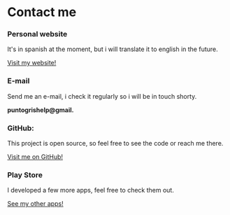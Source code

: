 # Contact me

### Personal website

It's in spanish at the moment, but i will translate it to english in the future.

[Visit my website!](https://puntogris.com)


### E-mail 
Send me an e-mail, i check it regularly so i will be in touch shorty.

**puntogrishelp@gmail.**

### GitHub:

This project is open source, so feel free to see the code or reach me there.

[Visit me on GitHub!](https://github.com/puntogris)

### Play Store

I developed a few more apps, feel free to check them out.

[See my other apps!](https://play.google.com/store/apps/dev?id=9215074992728346327)
